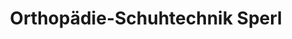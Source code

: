 ---
title: "Orthopädie-Schuhtechnik Sperl"
url: /wels/orthopaedie-schuhtechnik-sperl/
shop: Schuhe
---